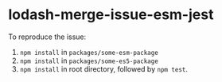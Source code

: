 # lodash-merge-issue-esm-jest

To reproduce the issue:

1. `npm install` in `packages/some-esm-package`
2. `npm install` in `packages/some-es5-package`
3. `npm install` in root directory, followed by `npm test`.